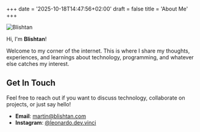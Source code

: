 +++
date = '2025-10-18T14:47:56+02:00'
draft = false
title = 'About Me'
+++

![Blishtan](https://avatars.githubusercontent.com/u/12798428?u=d2ce11f79c730d7d8b0ba907c0dfd6ba8de1d4d1&v=4)

Hi, I'm **Blishtan**!

Welcome to my corner of the internet. This is where I share my thoughts, experiences, and learnings about technology, programming, and whatever else catches my interest.

## Get In Touch

Feel free to reach out if you want to discuss technology, collaborate on projects, or just say hello!

- **Email**: [martin@blishtan.com](mailto:martin@blishtan.com)
- **Instagram**: [@leonardo.dev.vinci](https://instagram.com/leonardo.dev.vinci)
